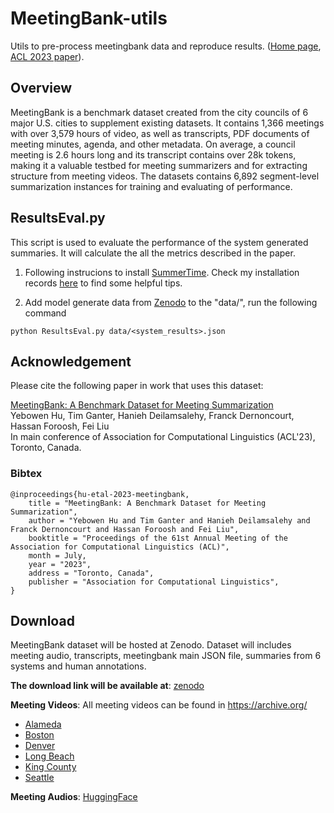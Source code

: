 # MeetingBank-utils

Utils to pre-process meetingbank data and reproduce results. ([Home page](https://meetingbank.github.io/dataset/), [ACL 2023 paper](https://aclanthology.org/2023.acl-long.906.pdf)).

## Overview

MeetingBank is a benchmark dataset created from the city councils of 6 major U.S. cities to supplement existing datasets. It contains 1,366 meetings with over 3,579 hours of video, as well as transcripts, PDF documents of meeting minutes, agenda, and other metadata. On average, a council meeting is 2.6 hours long and its transcript contains over 28k tokens, making it a valuable testbed for meeting summarizers and for extracting structure from meeting videos. The datasets contains 6,892 segment-level summarization instances for training and evaluating of performance. 

## ResultsEval.py

This script is used to evaluate the performance of the system generated summaries. It will calculate the all the metrics described in the paper.

1. Following instrucions to install [SummerTime](https://github.com/Yale-LILY/SummerTime). Check my installation records [here](https://hybw.notion.site/Installation-of-SummerTime-239c35be3ae045ac8fe195c40b086c37) to find some helpful tips.

2. Add model generate data from [Zenodo](https://zenodo.org/record/7989108) to the "data/", run the following command

```
python ResultsEval.py data/<system_results>.json
```

## Acknowledgement

Please cite the following paper in work that uses this dataset:

[MeetingBank: A Benchmark Dataset for Meeting Summarization](https://arxiv.org/abs/2305.17529)\
Yebowen Hu, Tim Ganter, Hanieh Deilamsalehy, Franck Dernoncourt, Hassan Foroosh, Fei Liu\
In main conference of Association for Computational Linguistics (ACL'23), Toronto, Canada.

### Bibtex
```
@inproceedings{hu-etal-2023-meetingbank,
    title = "MeetingBank: A Benchmark Dataset for Meeting Summarization",
    author = "Yebowen Hu and Tim Ganter and Hanieh Deilamsalehy and Franck Dernoncourt and Hassan Foroosh and Fei Liu",
    booktitle = "Proceedings of the 61st Annual Meeting of the Association for Computational Linguistics (ACL)",
    month = July,
    year = "2023",
    address = "Toronto, Canada",
    publisher = "Association for Computational Linguistics",
}
```

## Download

MeetingBank dataset will be hosted at Zenodo. Dataset will includes meeting audio, transcripts, meetingbank main JSON file, summaries from 6 systems and human annotations.

**The download link will be available at**: [zenodo](https://zenodo.org/record/7989108)

**Meeting Videos**: All meeting videos can be found in https://archive.org/
- [Alameda](https://archive.org/details/meetingbank-alameda)
- [Boston](https://archive.org/details/meetingbank-boston)
- [Denver](https://archive.org/details/meetingbank-denver)
- [Long Beach](https://archive.org/details/meetingbank-long-beach)
- [King County](https://archive.org/details/meetingbank-king-county)
- [Seattle](https://archive.org/details/meetingbank-seattle)


**Meeting Audios**: [HuggingFace](https://huggingface.co/datasets/huuuyeah/MeetingBank_Audio)
